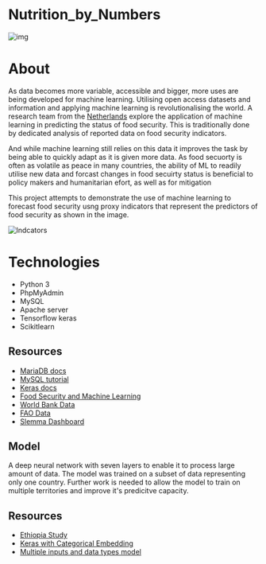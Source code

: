 # Nutrition_by_Numbers
![img](https://stmaaprodfwsite.blob.core.windows.net/assets/sites/1/2015/05/global-food-main.jpg)

# About
 As data becomes more variable, accessible and bigger, more uses are being developed for machine learning. Utilising open access datasets and information and applying machine learning is revolutionalising the world. A research team from the [Netherlands]() explore the application of machine learning in predicting the status of food security. This is traditionally done by dedicated analysis of reported data on food security indicators.
 
 And while machine learning still relies on this data it improves the task by being able to quickly adapt as it is given more data. As food secuorty is often as volatile as peace in many countries, the ability of ML to readily utilise new data and forcast changes in food secuirty status is beneficial to policy makers and humanitarian efort, as well as for mitigation
 
 This project attempts to demonstrate the use of machine learning to forecast food security usng proxy indicators that represent the predictors of food security as shown in the image. 

![Indcators](https://i.pinimg.com/originals/1b/6c/ea/1b6cea6f69eb6f09a37a736ae486c8e6.jpg)

# Technologies
* Python 3
* PhpMyAdmin
* MySQL
* Apache server
* Tensorflow keras
* Scikitlearn


## Resources
* [MariaDB docs](https://mariadb.org/documentation/)
* [MySQL tutorial](https://www.w3schools.com/sql/)
* [Keras docs](https://www.tensorflow.org/api_docs/python/tf/keras)
* [Food Security and Machine Learning](https://onlinelibrary.wiley.com/doi/full/10.1002/aepp.13214)
* [World Bank Data](https://databank.worldbank.org/source/world-development-indicators#)
* [FAO Data](https://www.fao.org/faostat/en/#data)
* [Slemma Dashboard](https://slemma.com/infographics/665681)

## Model

A deep neural network with seven layers to enable it to process large amount of data. The model was trained on a subset of data representing only one country. Further work is needed to allow the model to train on multiple territories and improve it's predicitve capacity.



## Resources
* [Ethiopia Study](https://www.sciencedirect.com/science/article/pii/S0048969721024372#ec0005)
* [Keras with Categorical Embedding](https://medium.com/@roeibahumi/keras-regression-with-categorical-variable-embeddings-dfc28616e7fe)
* [Multiple inputs and data types model](https://pyimagesearch.com/2019/02/04/keras-multiple-inputs-and-mixed-data/)
